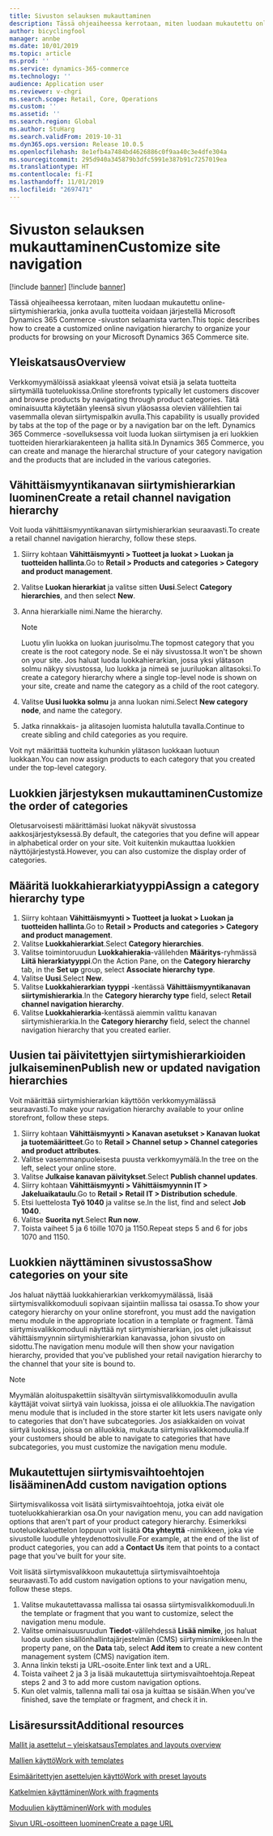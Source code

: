 ```yaml
---
title: Sivuston selauksen mukauttaminen
description: Tässä ohjeaiheessa kerrotaan, miten luodaan mukautettu online-siirtymishierarkia, jonka avulla tuotteita voidaan järjestellä Microsoft Dynamics 365 Commerce -sivuston selaamista varten.
author: bicyclingfool
manager: annbe
ms.date: 10/01/2019
ms.topic: article
ms.prod: ''
ms.service: dynamics-365-commerce
ms.technology: ''
audience: Application user
ms.reviewer: v-chgri
ms.search.scope: Retail, Core, Operations
ms.custom: ''
ms.assetid: ''
ms.search.region: Global
ms.author: StuHarg
ms.search.validFrom: 2019-10-31
ms.dyn365.ops.version: Release 10.0.5
ms.openlocfilehash: 8e1efb4a7484bd4626886c0f9aa40c3e4dfe304a
ms.sourcegitcommit: 295d940a345879b3dfc5991e387b91c7257019ea
ms.translationtype: HT
ms.contentlocale: fi-FI
ms.lasthandoff: 11/01/2019
ms.locfileid: "2697471"
---
```

# <a name="customize-site-navigation"></a><span data-ttu-id="4ae70-103">Sivuston selauksen mukauttaminen</span><span class="sxs-lookup"><span data-stu-id="4ae70-103">Customize site navigation</span></span>

[!include [banner](includes/preview-banner.md)]
[!include [banner](includes/banner.md)]

<span data-ttu-id="4ae70-104">Tässä ohjeaiheessa kerrotaan, miten luodaan mukautettu online-siirtymishierarkia, jonka avulla tuotteita voidaan järjestellä Microsoft Dynamics 365 Commerce -sivuston selaamista varten.</span><span class="sxs-lookup"><span data-stu-id="4ae70-104">This topic describes how to create a customized online navigation hierarchy to organize your products for browsing on your Microsoft Dynamics 365 Commerce site.</span></span>

## <a name="overview"></a><span data-ttu-id="4ae70-105">Yleiskatsaus</span><span class="sxs-lookup"><span data-stu-id="4ae70-105">Overview</span></span>

<span data-ttu-id="4ae70-106">Verkkomyymälöissä asiakkaat yleensä voivat etsiä ja selata tuotteita siirtymällä tuoteluokissa.</span><span class="sxs-lookup"><span data-stu-id="4ae70-106">Online storefronts typically let customers discover and browse products by navigating through product categories.</span></span> <span data-ttu-id="4ae70-107">Tätä ominaisuutta käytetään yleensä sivun yläosassa olevien välilehtien tai vasemmalla olevan siirtymispalkin avulla.</span><span class="sxs-lookup"><span data-stu-id="4ae70-107">This capability is usually provided by tabs at the top of the page or by a navigation bar on the left.</span></span> <span data-ttu-id="4ae70-108">Dynamics 365 Commerce -sovelluksessa voit luoda luokan siirtymisen ja eri luokkien tuotteiden hierarkiarakenteen ja hallita sitä.</span><span class="sxs-lookup"><span data-stu-id="4ae70-108">In Dynamics 365 Commerce, you can create and manage the hierarchal structure of your category navigation and the products that are included in the various categories.</span></span>

## <a name="create-a-retail-channel-navigation-hierarchy"></a><span data-ttu-id="4ae70-109">Vähittäismyyntikanavan siirtymishierarkian luominen</span><span class="sxs-lookup"><span data-stu-id="4ae70-109">Create a retail channel navigation hierarchy</span></span>

<span data-ttu-id="4ae70-110">Voit luoda vähittäismyyntikanavan siirtymishierarkian seuraavasti.</span><span class="sxs-lookup"><span data-stu-id="4ae70-110">To create a retail channel navigation hierarchy, follow these steps.</span></span>

1. <span data-ttu-id="4ae70-111">Siirry kohtaan **Vähittäismyynti \> Tuotteet ja luokat \> Luokan ja tuotteiden hallinta**.</span><span class="sxs-lookup"><span data-stu-id="4ae70-111">Go to **Retail \> Products and categories \> Category and product management**.</span></span>
1. <span data-ttu-id="4ae70-112">Valitse **Luokan hierarkiat** ja valitse sitten **Uusi**.</span><span class="sxs-lookup"><span data-stu-id="4ae70-112">Select **Category hierarchies**, and then select **New**.</span></span>
1. <span data-ttu-id="4ae70-113">Anna hierarkialle nimi.</span><span class="sxs-lookup"><span data-stu-id="4ae70-113">Name the hierarchy.</span></span>

    > [!NOTE]
    > <span data-ttu-id="4ae70-114">Luotu ylin luokka on luokan juurisolmu.</span><span class="sxs-lookup"><span data-stu-id="4ae70-114">The topmost category that you create is the root category node.</span></span> <span data-ttu-id="4ae70-115">Se ei näy sivustossa.</span><span class="sxs-lookup"><span data-stu-id="4ae70-115">It won't be shown on your site.</span></span> <span data-ttu-id="4ae70-116">Jos haluat luoda luokkahierarkian, jossa yksi ylätason solmu näkyy sivustossa, luo luokka ja nimeä se juuriluokan alitasoksi.</span><span class="sxs-lookup"><span data-stu-id="4ae70-116">To create a category hierarchy where a single top-level node is shown on your site, create and name the category as a child of the root category.</span></span>

1. <span data-ttu-id="4ae70-117">Valitse **Uusi luokka solmu** ja anna luokan nimi.</span><span class="sxs-lookup"><span data-stu-id="4ae70-117">Select **New category node**, and name the category.</span></span>
1. <span data-ttu-id="4ae70-118">Jatka rinnakkais- ja alitasojen luomista halutulla tavalla.</span><span class="sxs-lookup"><span data-stu-id="4ae70-118">Continue to create sibling and child categories as you require.</span></span>

<span data-ttu-id="4ae70-119">Voit nyt määrittää tuotteita kuhunkin ylätason luokkaan luotuun luokkaan.</span><span class="sxs-lookup"><span data-stu-id="4ae70-119">You can now assign products to each category that you created under the top-level category.</span></span>

## <a name="customize-the-order-of-categories"></a><span data-ttu-id="4ae70-120">Luokkien järjestyksen mukauttaminen</span><span class="sxs-lookup"><span data-stu-id="4ae70-120">Customize the order of categories</span></span>

<span data-ttu-id="4ae70-121">Oletusarvoisesti määrittämäsi luokat näkyvät sivustossa aakkosjärjestyksessä.</span><span class="sxs-lookup"><span data-stu-id="4ae70-121">By default, the categories that you define will appear in alphabetical order on your site.</span></span> <span data-ttu-id="4ae70-122">Voit kuitenkin mukauttaa luokkien näyttöjärjestystä.</span><span class="sxs-lookup"><span data-stu-id="4ae70-122">However, you can also customize the display order of categories.</span></span>

## <a name="assign-a-category-hierarchy-type"></a><span data-ttu-id="4ae70-123">Määritä luokkahierarkiatyyppi</span><span class="sxs-lookup"><span data-stu-id="4ae70-123">Assign a category hierarchy type</span></span>

1. <span data-ttu-id="4ae70-124">Siirry kohtaan **Vähittäismyynti \> Tuotteet ja luokat \> Luokan ja tuotteiden hallinta**.</span><span class="sxs-lookup"><span data-stu-id="4ae70-124">Go to **Retail \> Products and categories \> Category and product management**.</span></span>
1. <span data-ttu-id="4ae70-125">Valitse **Luokkahierarkiat**.</span><span class="sxs-lookup"><span data-stu-id="4ae70-125">Select **Category hierarchies**.</span></span>
1. <span data-ttu-id="4ae70-126">Valitse toimintoruudun **Luokkahierakia**-välilehden **Määritys**-ryhmässä **Liitä hierarkiatyyppi**.</span><span class="sxs-lookup"><span data-stu-id="4ae70-126">On the Action Pane, on the **Category hierarchy** tab, in the **Set up** group, select **Associate hierarchy type**.</span></span>
1. <span data-ttu-id="4ae70-127">Valitse **Uusi**.</span><span class="sxs-lookup"><span data-stu-id="4ae70-127">Select **New**.</span></span>
1. <span data-ttu-id="4ae70-128">Valitse **Luokkahierarkian tyyppi** -kentässä **Vähittäismyyntikanavan siirtymishierarkia**.</span><span class="sxs-lookup"><span data-stu-id="4ae70-128">In the **Category hierarchy type** field, select **Retail channel navigation hierarchy**.</span></span>
1. <span data-ttu-id="4ae70-129">Valitse **Luokkahierarkia**-kentässä aiemmin valittu kanavan siirtymishierarkia.</span><span class="sxs-lookup"><span data-stu-id="4ae70-129">In the **Category hierarchy** field, select the channel navigation hierarchy that you created earlier.</span></span>

## <a name="publish-new-or-updated-navigation-hierarchies"></a><span data-ttu-id="4ae70-130">Uusien tai päivitettyjen siirtymishierarkioiden julkaiseminen</span><span class="sxs-lookup"><span data-stu-id="4ae70-130">Publish new or updated navigation hierarchies</span></span>

<span data-ttu-id="4ae70-131">Voit määrittää siirtymishierarkian käyttöön verkkomyymälässä seuraavasti.</span><span class="sxs-lookup"><span data-stu-id="4ae70-131">To make your navigation hierarchy available to your online storefront, follow these steps.</span></span>

1. <span data-ttu-id="4ae70-132">Siirry kohtaan **Vähittäismyynti \> Kanavan asetukset \> Kanavan luokat ja tuotemääritteet**.</span><span class="sxs-lookup"><span data-stu-id="4ae70-132">Go to **Retail \> Channel setup \> Channel categories and product attributes**.</span></span>
1. <span data-ttu-id="4ae70-133">Valitse vasemmanpuoleisesta puusta verkkomyymälä.</span><span class="sxs-lookup"><span data-stu-id="4ae70-133">In the tree on the left, select your online store.</span></span>
1. <span data-ttu-id="4ae70-134">Valitse **Julkaise kanavan päivitykset**.</span><span class="sxs-lookup"><span data-stu-id="4ae70-134">Select **Publish channel updates**.</span></span>
1. <span data-ttu-id="4ae70-135">Siirry kohtaan **Vähittäismyynti \> Vähittäismyynnin IT \> Jakeluaikataulu**.</span><span class="sxs-lookup"><span data-stu-id="4ae70-135">Go to **Retail \> Retail IT \> Distribution schedule**.</span></span>
1. <span data-ttu-id="4ae70-136">Etsi luettelosta **Työ 1040** ja valitse se.</span><span class="sxs-lookup"><span data-stu-id="4ae70-136">In the list, find and select **Job 1040**.</span></span>
1. <span data-ttu-id="4ae70-137">Valitse **Suorita nyt**.</span><span class="sxs-lookup"><span data-stu-id="4ae70-137">Select **Run now**.</span></span>
1. <span data-ttu-id="4ae70-138">Toista vaiheet 5 ja 6 töille 1070 ja 1150.</span><span class="sxs-lookup"><span data-stu-id="4ae70-138">Repeat steps 5 and 6 for jobs 1070 and 1150.</span></span>

## <a name="show-categories-on-your-site"></a><span data-ttu-id="4ae70-139">Luokkien näyttäminen sivustossa</span><span class="sxs-lookup"><span data-stu-id="4ae70-139">Show categories on your site</span></span>

<span data-ttu-id="4ae70-140">Jos haluat näyttää luokkahierarkian verkkomyymälässä, lisää siirtymisvalikkomoduuli sopivaan sijaintiin mallissa tai osassa.</span><span class="sxs-lookup"><span data-stu-id="4ae70-140">To show your category hierarchy on your online storefront, you must add the navigation menu module in the appropriate location in a template or fragment.</span></span> <span data-ttu-id="4ae70-141">Tämä siirtymisvalikkomoduuli näyttää nyt siirtymishierarkian, jos olet julkaissut vähittäismyynnin siirtymishierarkian kanavassa, johon sivusto on sidottu.</span><span class="sxs-lookup"><span data-stu-id="4ae70-141">The navigation menu module will then show your navigation hierarchy, provided that you've published your retail navigation hierarchy to the channel that your site is bound to.</span></span>

> [!NOTE]
> <span data-ttu-id="4ae70-142">Myymälän aloituspakettiin sisältyvän siirtymisvalikkomoduulin avulla käyttäjät voivat siirtyä vain luokissa, joissa ei ole aliluokkia.</span><span class="sxs-lookup"><span data-stu-id="4ae70-142">The navigation menu module that is included in the store starter kit lets users navigate only to categories that don't have subcategories.</span></span> <span data-ttu-id="4ae70-143">Jos asiakkaiden on voivat siirtyä luokissa, joissa on aliluokkia, mukauta siirtymisvalikkomoduulia.</span><span class="sxs-lookup"><span data-stu-id="4ae70-143">If your customers should be able to navigate to categories that have subcategories, you must customize the navigation menu module.</span></span>

## <a name="add-custom-navigation-options"></a><span data-ttu-id="4ae70-144">Mukautettujen siirtymisvaihtoehtojen lisääminen</span><span class="sxs-lookup"><span data-stu-id="4ae70-144">Add custom navigation options</span></span>

<span data-ttu-id="4ae70-145">Siirtymisvalikossa voit lisätä siirtymisvaihtoehtoja, jotka eivät ole tuoteluokkahierarkian osa.</span><span class="sxs-lookup"><span data-stu-id="4ae70-145">On your navigation menu, you can add navigation options that aren't part of your product category hierarchy.</span></span> <span data-ttu-id="4ae70-146">Esimerkiksi tuoteluokkaluettelon loppuun voit lisätä **Ota yhteyttä** -nimikkeen, joka vie sivustolle luodulle yhteydenottosivulle.</span><span class="sxs-lookup"><span data-stu-id="4ae70-146">For example, at the end of the list of product categories, you can add a **Contact Us** item that points to a contact page that you've built for your site.</span></span>

<span data-ttu-id="4ae70-147">Voit lisätä siirtymisvalikkoon mukautettuja siirtymisvaihtoehtoja seuraavasti.</span><span class="sxs-lookup"><span data-stu-id="4ae70-147">To add custom navigation options to your navigation menu, follow these steps.</span></span>

1. <span data-ttu-id="4ae70-148">Valitse mukautettavassa mallissa tai osassa siirtymisvalikkomoduuli.</span><span class="sxs-lookup"><span data-stu-id="4ae70-148">In the template or fragment that you want to customize, select the navigation menu module.</span></span>
1. <span data-ttu-id="4ae70-149">Valitse ominaisuusruudun **Tiedot**-välilehdessä **Lisää nimike**, jos haluat luoda uuden sisällönhallintajärjestelmän (CMS) siirtymisnimikkeen.</span><span class="sxs-lookup"><span data-stu-id="4ae70-149">In the property pane, on the **Data** tab, select **Add item** to create a new content management system (CMS) navigation item.</span></span>
1. <span data-ttu-id="4ae70-150">Anna linkin teksti ja URL-osoite.</span><span class="sxs-lookup"><span data-stu-id="4ae70-150">Enter link text and a URL.</span></span>
1. <span data-ttu-id="4ae70-151">Toista vaiheet 2 ja 3 ja lisää mukautettuja siirtymisvaihtoehtoja.</span><span class="sxs-lookup"><span data-stu-id="4ae70-151">Repeat steps 2 and 3 to add more custom navigation options.</span></span>
1. <span data-ttu-id="4ae70-152">Kun olet valmis, tallenna malli tai osa ja kuittaa se sisään.</span><span class="sxs-lookup"><span data-stu-id="4ae70-152">When you've finished, save the template or fragment, and check it in.</span></span>

## <a name="additional-resources"></a><span data-ttu-id="4ae70-153">Lisäresurssit</span><span class="sxs-lookup"><span data-stu-id="4ae70-153">Additional resources</span></span>

[<span data-ttu-id="4ae70-154">Mallit ja asettelut – yleiskatsaus</span><span class="sxs-lookup"><span data-stu-id="4ae70-154">Templates and layouts overview</span></span>](templates-layouts-overview.md)

[<span data-ttu-id="4ae70-155">Mallien käyttö</span><span class="sxs-lookup"><span data-stu-id="4ae70-155">Work with templates</span></span>](work-with-templates.md)

[<span data-ttu-id="4ae70-156">Esimääritettyjen asettelujen käyttö</span><span class="sxs-lookup"><span data-stu-id="4ae70-156">Work with preset layouts</span></span>](work-with-layouts.md)

[<span data-ttu-id="4ae70-157">Katkelmien käyttäminen</span><span class="sxs-lookup"><span data-stu-id="4ae70-157">Work with fragments</span></span>](work-with-fragments.md)

[<span data-ttu-id="4ae70-158">Moduulien käyttäminen</span><span class="sxs-lookup"><span data-stu-id="4ae70-158">Work with modules</span></span>](work-with-modules.md)

[<span data-ttu-id="4ae70-159">Sivun URL-osoitteen luominen</span><span class="sxs-lookup"><span data-stu-id="4ae70-159">Create a page URL</span></span>](create-page-url.md)
